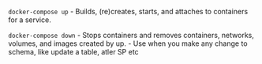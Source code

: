`docker-compose up` 
    - Builds, (re)creates, starts, and attaches to containers for a service.

`docker-compose down` 
    - Stops containers and removes containers, networks, volumes, and images created by up.
    - Use when you make any change to schema, like update a table, atler SP etc